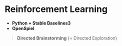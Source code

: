 # Reinforcement Learning

- **Python + Stable Baselines3**
- **OpenSpiel**

> **Directed Brainstorming** (= Directed Exploration) 